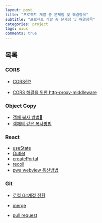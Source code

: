 ```yaml
---
layout: post
title: "프로젝트 개발 중 문제점 및 해결항목"
subtitle: "프로젝트 개발 중 문제점 및 해결항목"
categories: project
tags: uiux
comments: true
---
```


## 목록

### CORS

- [CORS란?](https://erurang.github.io/web/2022/08/09/cors/)

- [CORS 해결을 위한 http-proxy-middleware](https://erurang.github.io/web/2022/08/10/resolve-cors/)

### Object Copy

- [객체 복사 방법](https://erurang.github.io/web/2022/03/02/js-object/)
- [객체의 깊은 복사방법](https://erurang.github.io/web/2022/08/08/deepmerge/)

### React

- [useState]()
- [Outlet]()
- [createPortal]()
- [recoil]()
- [pwa webview 통신방법]()

### Git

- [로컬 Git계정 전환](https://erurang.github.io/github/2022/07/19/git-changeAccount/)

- [merge]()
- [pull request]()
